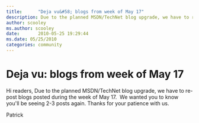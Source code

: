 ```yaml
---
title:      "Deja vu&#58; blogs from week of May 17"
description: Due to the planned MSDN/TechNet blog upgrade, we have to re-post blogs posted during the week of May 17.
author: scooley
ms.author: scooley
date:       2010-05-25 19:29:44
ms.date: 05/25/2010
categories: community
---
```

# Deja vu: blogs from week of May 17

Hi readers, Due to the planned MSDN/TechNet blog upgrade, we have to re-post blogs posted during the week of May 17.  We wanted you to know you'll be seeing 2-3 posts again. Thanks for your patience with us. 

Patrick
